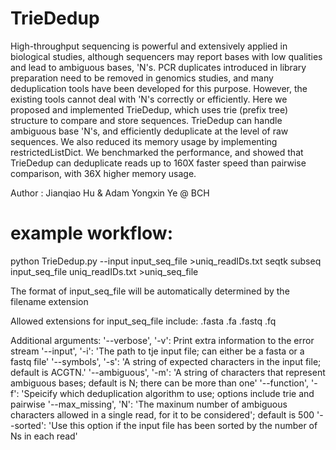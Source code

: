 # TrieDedup


High-throughput sequencing is powerful and extensively applied in biological studies, although sequencers may report bases with low qualities and lead to ambiguous bases, 'N's. PCR duplicates introduced in library preparation need to be removed in genomics studies, and many deduplication tools have been developed for this purpose. However, the existing tools cannot deal with 'N's correctly or efficiently. Here we proposed and implemented TrieDedup, which uses trie (prefix tree) structure to compare and store sequences. TrieDedup can handle ambiguous base 'N's, and efficiently deduplicate at the level of raw sequences. We also reduced its memory usage by implementing restrictedListDict. We benchmarked the performance, and showed that TrieDedup can deduplicate reads up to 160X faster speed than pairwise comparison, with 36X higher memory usage.


Author : Jianqiao Hu & Adam Yongxin Ye @ BCH


# example workflow:
python TrieDedup.py --input input_seq_file >uniq_readIDs.txt
seqtk subseq input_seq_file uniq_readIDs.txt >uniq_seq_file

The format of input_seq_file will be automatically determined by the filename extension


Allowed extensions for input_seq_file include: .fasta .fa .fastq .fq

Additional arguments:
'--verbose', '-v': Print extra information to the error stream
'--input', '-i': 'The path to tje input file; can either be a fasta or a fastq file'
'--symbols', '-s': 'A string of expected characters in the input file; default is ACGTN.'
'--ambiguous', '-m': 'A string of characters that represent ambiguous bases; default is N; there can be more than one'
'--function', '-f': 'Speicify which deduplication algorithm to use; options include trie and pairwise
'--max_missing', 'N': 'The maxinum number of ambiguous characters allowed in a single read, for it to be considered';  default is 500
'--sorted': 'Use this option if the input file has been sorted by the number of Ns in each read'

